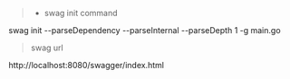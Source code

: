 > - swag init command

swag init --parseDependency --parseInternal --parseDepth 1 -g main.go

> swag url

http://localhost:8080/swagger/index.html
